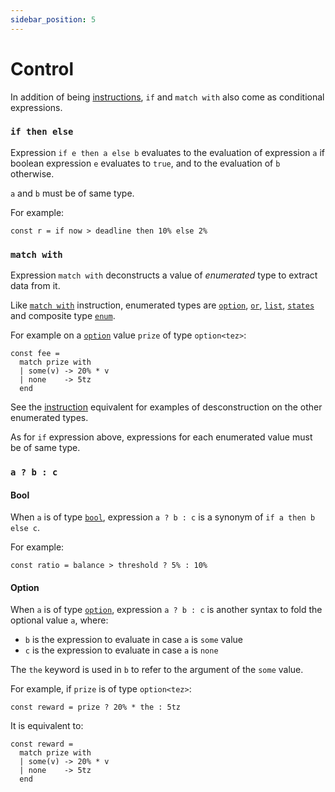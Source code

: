 ```yaml
---
sidebar_position: 5
---
```


# Control

In addition of being [instructions](/docs/reference/instructions/control), `if` and `match with` also come as conditional expressions.

### `if then else`

Expression `if e then a else b` evaluates to the evaluation of expression `a` if boolean expression `e` evaluates to `true`, and to the evaluation of `b` otherwise.

`a` and `b` must be of same type.

For example:
```archetype
const r = if now > deadline then 10% else 2%
```

### `match with`

Expression `match with` deconstructs a value of *enumerated* type to extract data from it.

Like [`match with`](/docs/reference/instructions/control#match-with) instruction, enumerated types are [`option`](/docs/reference/types#option<T>), [`or`](/docs/reference/types#or<T1,%20T2>), [`list`](/docs/reference/types#list<T>), [`states`](/docs/reference/declarations/compositetypes#states) and composite type [`enum`](/docs/reference/types#enum).

For example on a [`option`](/docs/reference/types#option<T>) value `prize` of type `option<tez>`:
```archetype
const fee =
  match prize with
  | some(v) -> 20% * v
  | none    -> 5tz
  end
```

See the [instruction](/docs/reference/instructions/control#match-with) equivalent for examples of desconstruction on the other enumerated types.

As for `if` expression above, expressions for each enumerated value must be of same type.

### `a ? b : c`

#### Bool

When `a` is of type [`bool`](/docs/reference/types#bool), expression `a ? b : c` is a synonym of `if a then b else c`.

For example:
```archetype
const ratio = balance > threshold ? 5% : 10%
```

#### Option

When `a` is of type [`option`](/docs/reference/types#option<T>), expression `a ? b : c` is another syntax to fold the optional value `a`, where:
* `b` is the expression to evaluate in case `a` is `some` value
* `c` is the expression to evaluate in case `a` is `none`

The `the` keyword is used in `b` to refer to the argument of the `some` value.

For example, if `prize` is of type `option<tez>`:
```archetype
const reward = prize ? 20% * the : 5tz
```

It is equivalent to:
```archetype
const reward =
  match prize with
  | some(v) -> 20% * v
  | none    -> 5tz
  end
```
